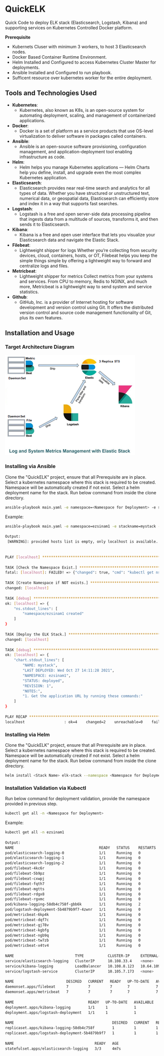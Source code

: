 # QuickELK

Quick Code to deploy ELK stack (Elasticsearch, Logstash, Kibana) and supporting services on Kubernetes Controlled Docker platform.

**Prerequisite**
- Kubernets Cluser with minimum 3 workers, to host 3 Elasticsearch nodes.
- Docker Based Container Runtime Environment.
- Helm Installed and Configured to access Kubernetes Cluster Master for deployments.
- Ansible Installed and Configured to run playbook.
- Sufficent resource over kubernetes worker for the entire deployment.


## Tools and Technologies Used
- **Kubernetes**:
    - Kubernetes, also known as K8s, is an open-source system for automating deployment, scaling, and management of containerized applications.
- **Docker**:
    - Docker is a set of platform as a service products that use OS-level virtualization to deliver software in packages called containers.
- **Ansible**:
    - Ansible is an open-source software provisioning, configuration management, and application-deployment tool enabling infrastructure as code.
- **Helm**:
    - Helm helps you manage Kubernetes applications — Helm Charts help you define, install, and upgrade even the most complex Kubernetes application.
- **Elasticsearch**: 
    - Elasticsearch provides near real-time search and analytics for all types of data. Whether you have structured or unstructured text, numerical data, or geospatial data, Elasticsearch can efficiently store and index it in a way that supports fast searches.
- **Logstash**:
    - Logstash is a free and open server-side data processing pipeline that ingests data from a multitude of sources, transforms it, and then sends it to Elasticsearch.
- **Kibana**:
    - Kibana is a free and open user interface that lets you visualize your Elasticsearch data and navigate the Elastic Stack.
- **Filebeat**:
    - Lightweight shipper for logs Whether you’re collecting from security devices, cloud, containers, hosts, or OT, Filebeat helps you keep the simple things simple by offering a lightweight way to forward and centralize logs and files. 
- **Metricbeat**:
    - Lightweight shipper for metrics Collect metrics from your systems and services. From CPU to memory, Redis to NGINX, and much more, Metricbeat is a lightweight way to send system and service statistics.
- **Github**:
    - GitHub, Inc. is a provider of Internet hosting for software development and version control using Git. It offers the distributed version control and source code management functionality of Git, plus its own features.

## Installation and Usage

### Target Architecture Diagram
![Deployment Diagram](/ELK_DiaNew.png)

### Installing via Ansible

Clone the "QuickELK" project, ensure that all Prerequisite are in place. Select a kubernetes namespace where this stack is required to be created. Namespace will be automatically created if not exist. Select a helm deployment name for the stack. Run below command from inside the clone directory.

```bash
ansible-playbook main.yaml -e namespace=<Namespace for Deployment> -e stackname=<Name of Stack> -e chartpath=elk-stack
```

Example:
```bash
ansible-playbook main.yaml -e namespace=ezsinam1 -e stackname=mystack -e chartpath=elk-stack

Output: 
 [WARNING]: provided hosts list is empty, only localhost is available. Note that the implicit localhost does not match 'all'


PLAY [localhost] *****************************************************************************************************************************************************

TASK [Check the Namespace Exist.] ************************************************************************************************************************************
fatal: [localhost]: FAILED! => {"changed": true, "cmd": "kubectl get ns ezsinam1", "delta": "0:00:00.136403", "end": "2021-10-27 14:11:27.742760", "msg": "non-zero return code", "rc": 1, "start": "2021-10-27 14:11:27.606357", "stderr": "Error from server (NotFound): namespaces \"ezsinam1\" not found", "stderr_lines": ["Error from server (NotFound): namespaces \"ezsinam1\" not found"], "stdout": "", "stdout_lines": []}

TASK [Create Namespace if NOT exists.] *******************************************************************************************************************************
changed: [localhost]

TASK [debug] *********************************************************************************************************************************************************
ok: [localhost] => {
    "ns.stdout_lines": [
        "namespace/ezsinam1 created"
    ]
}

TASK [Deploy the ELK Stack.] *****************************************************************************************************************************************
changed: [localhost]

TASK [debug] *********************************************************************************************************************************************************
ok: [localhost] => {
    "chart.stdout_lines": [
        "NAME: mystack",
        "LAST DEPLOYED: Wed Oct 27 14:11:28 2021",
        "NAMESPACE: ezsinam1",
        "STATUS: deployed",
        "REVISION: 1",
        "NOTES:",
        "1. Get the application URL by running these commands:"
    ]
}

PLAY RECAP ***********************************************************************************************************************************************************
localhost                  : ok=4    changed=2    unreachable=0    failed=1
```
### Installing via Helm
Clone the "QuickELK" project, ensure that all Prerequisite are in place. Select a kubernetes namespace where this stack is required to be created. Namespace will be automatically created if not exist. Select a helm deployment name for the stack. Run below command from inside the clone directory.

```bash
helm install <Stack Name> elk-stack --namespace <Namespace for Deployment> --create-namespace
```
### Installation Validation via Kubectl
Run below command for deployment validation, provide the namespace provided in previous step.
```bash
kubectl get all -n <Namespace for Deployment>
```

Example:
```bash
kubectl get all -n ezsinam1

Output:
NAME                                       READY   STATUS    RESTARTS   AGE
pod/elasticsearch-logging-0                1/1     Running   0          4m7s
pod/elasticsearch-logging-1                1/1     Running   0          4m7s
pod/elasticsearch-logging-2                1/1     Running   0          4m7s
pod/filebeat-4kc6r                         1/1     Running   0          4m7s
pod/filebeat-5b9pz                         1/1     Running   0          4m7s
pod/filebeat-cxwpj                         1/1     Running   0          4m7s
pod/filebeat-fqth7                         1/1     Running   0          4m7s
pod/filebeat-mgtts                         1/1     Running   0          4m7s
pod/filebeat-rdgx8                         1/1     Running   0          4m7s
pod/filebeat-rgxmc                         1/1     Running   0          4m7s
pod/kibana-logging-58db4c758f-gbb6k        1/1     Running   2          4m7s
pod/logstash-deployment-5b4879b9f7-4zwnr   1/1     Running   0          4m7s
pod/metricbeat-6kp4k                       1/1     Running   0          4m7s
pod/metricbeat-dqf7c                       1/1     Running   0          4m7s
pod/metricbeat-gj78v                       1/1     Running   0          4m7s
pod/metricbeat-kgbfg                       1/1     Running   0          4m7s
pod/metricbeat-ngb9q                       1/1     Running   0          4m7s
pod/metricbeat-tw7zb                       1/1     Running   0          4m7s
pod/metricbeat-x4tv4                       1/1     Running   0          4m7s

NAME                            TYPE           CLUSTER-IP     EXTERNAL-IP     PORT(S)          AGE
service/elasticsearch-logging   ClusterIP      10.108.33.4    <none>          9200/TCP         4m7s
service/kibana-logging          LoadBalancer   10.108.8.123   10.64.109.113   5601:30316/TCP   4m7s
service/logstash-service        ClusterIP      10.105.7.173   <none>          5044/TCP         4m7s

NAME                        DESIRED   CURRENT   READY   UP-TO-DATE   AVAILABLE   NODE SELECTOR   AGE
daemonset.apps/filebeat     7         7         7       7            7           <none>          4m7s
daemonset.apps/metricbeat   7         7         7       7            7           <none>          4m7s

NAME                                  READY   UP-TO-DATE   AVAILABLE   AGE
deployment.apps/kibana-logging        1/1     1            1           4m7s
deployment.apps/logstash-deployment   1/1     1            1           4m7s

NAME                                             DESIRED   CURRENT   READY   AGE
replicaset.apps/kibana-logging-58db4c758f        1         1         1       4m7s
replicaset.apps/logstash-deployment-5b4879b9f7   1         1         1       4m7s

NAME                                     READY   AGE
statefulset.apps/elasticsearch-logging   3/3     4m7s
```
